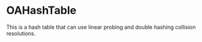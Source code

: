 # OAHashTable
This is a hash table that can use linear probing and double hashing collision resolutions.
